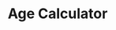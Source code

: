 ---
layout: project
categories: link
weight: 6
title: Age Calculator
link: "http://age.mtk.me/"
work_preview: "/uploads/age.png"
---